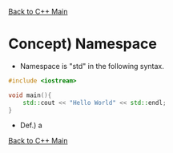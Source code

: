 [Back to C++ Main](https://github.com/JoonHyeok-hozy-Kim/program_languages/blob/main/C%2B%2B/00_C%2B%2B_main.md)

# Concept) Namespace
* Namespace is "std" in the following syntax.
```cpp
#include <iostream>

void main(){
	std::cout << "Hello World" << std::endl;
}
```
* Def.) a 

[Back to C++ Main](https://github.com/JoonHyeok-hozy-Kim/program_languages/blob/main/C%2B%2B/00_C%2B%2B_main.md)